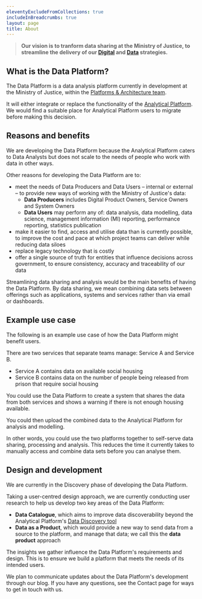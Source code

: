 ```yaml
---
eleventyExcludeFromCollections: true
includeInBreadcrumbs: true
layout: page
title: About
---
```


>**Our vision is to tranform data sharing at the Ministry of Justice, to streamline the delivery of our [Digital](https://assets.publishing.service.gov.uk/government/uploads/system/uploads/attachment_data/file/1064860/moj-digital-strategy-2025.pdf) and [Data](https://intranet.justice.gov.uk/documents/2022/08/moj-data-strategy.pdf/) strategies.**

## What is the Data Platform?

The Data Platform is a data analysis platform currently in development at the Ministry of Justice, within the [Platforms & Architecture team](https://peoplefinder.service.gov.uk/teams/platforms-architecture-data-platform).

It will either integrate or replace the functionality of the [Analytical Platform](https://user-guidance.analytical-platform.service.justice.gov.uk/). We would find a suitable place for Analytical Platform users to migrate before making this decision.



## Reasons and benefits

We are developing the Data Platform because the Analytical Platform caters to Data Analysts but does not scale to the needs of people who work with data in other ways.

Other reasons for developing the Data Platform are to:

- meet the needs of Data Producers and Data Users – internal or external – to provide new ways of working with the Ministry of Justice's data:
    - **Data Producers** includes Digital Product Owners, Service Owners and System Owners
    - **Data Users** may perform any of: data analysis, data modelling, data science, management information (MI) reporting, performance reporting, statistics publication
- make it easier to find, access and utilise data than is currently possible, to improve the cost and pace at which project teams can deliver while reducing data siloes
- replace legacy technology that is costly
- offer a single source of truth for entities that influence decisions across government, to ensure consistency, accuracy and traceability of our data

Streamlining data sharing and analysis would be the main benefits of having the Data Platform. By data sharing, we mean combining data sets between offerings such as applications, systems and services rather than via email or dashboards.

## Example use case

The following is an example use case of how the Data Platform might benefit users.

There are two services that separate teams manage: Service A and Service B.

- Service A contains data on available social housing
- Service B contains data on the number of people being released from prison that require social housing

You could use the Data Platform to create a system that shares the data from both services and shows a warning if there is not enough housing available.

You could then upload the combined data to the Analytical Platform for analysis and modelling.

In other words, you could use the two platforms together to self-serve data sharing, processing and analysis. This reduces the time it currently takes to manually access and combine data sets before you can analyse them.

## Design and development

We are currently in the Discovery phase of developing the Data Platform.

Taking a user-centred design approach, we are currently conducting user research to help us develop two key areas of the Data Platform:

- **Data Catalogue**, which aims to improve data discoverability beyond the Analytical Platform's [Data Discovery tool](https://data-discovery-tool.analytical-platform.service.justice.gov.uk/)
- **Data as a Product**, which would provide a new way to send data from a source to the platform, and manage that data; we call this the **data product** approach

The insights we gather influence the Data Platform's requirements and design. This is to ensure we build a platform that meets the needs of its intended users.

We plan to communicate updates about the Data Platform's development through our blog. If you have any questions, see the Contact page for ways to get in touch with us.

